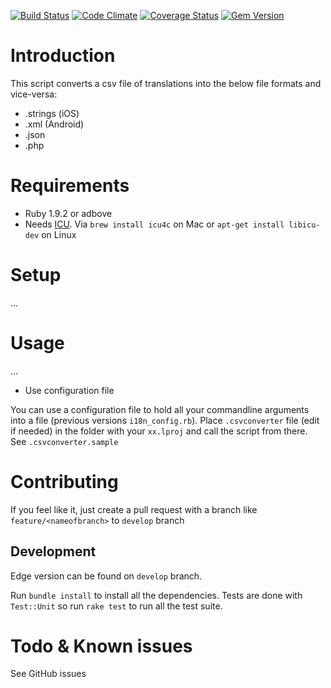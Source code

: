 [![Build Status](https://secure.travis-ci.org/netbe/CSV-to-iOS-Localizable.strings-converter.png?branch=master)](http://travis-ci.org/netbe/CSV-to-iOS-Localizable.strings-converter)
[![Code Climate](https://codeclimate.com/badge.png)](https://codeclimate.com/github/netbe/CSV-to-iOS-Localizable.strings-converter)
[![Coverage Status](https://coveralls.io/repos/netbe/CSV-to-iOS-Localizable.strings-converter/badge.png)](https://coveralls.io/r/netbe/CSV-to-iOS-Localizable.strings-converter)
[![Gem Version](https://badge.fury.io/rb/csv2strings.png)](http://badge.fury.io/rb/csv2strings)
# Introduction
This script converts a csv file of translations into the below file formats and vice-versa:
* .strings (iOS)
* .xml (Android)
* .json
* .php

# Requirements

* Ruby 1.9.2 or adbove
* Needs [ICU](http://site.icu-project.org/). Via `brew install icu4c` on Mac or `apt-get install libicu-dev` on Linux

# Setup

...

# Usage
...

* Use configuration file

You can use a configuration file to hold all your commandline arguments into a file (previous versions `i18n_config.rb`).
Place `.csvconverter` file (edit if needed) in the folder with your ``xx.lproj`` and call the script from there. See `.csvconverter.sample`

# Contributing

If you feel like it, just create a pull request with a branch like `feature/<nameofbranch>` to `develop` branch


## Development

Edge version can be found on `develop` branch.

Run `bundle install` to install all the dependencies. Tests are done with `Test::Unit` so run `rake test` to run all the test suite.

# Todo & Known issues

See GitHub issues

